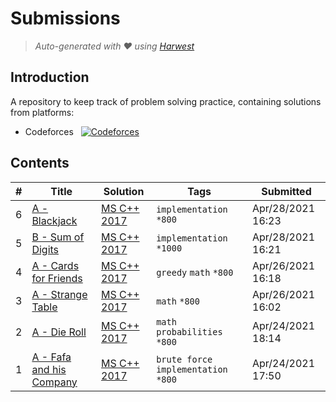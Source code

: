 Submissions
======================
> *Auto-generated with ❤ using [Harwest](https://github.com/nileshsah/harwest-tool)*

## Introduction

A repository to keep track of problem solving practice, containing solutions from platforms:
* Codeforces &nbsp; [![Codeforces](https://run.kaist.ac.kr/badges/codeforces/Khushi321.svg)](https://codeforces.com/profile/Khushi321)


## Contents

| # | Title | Solution | Tags | Submitted |
|---| ----- | -------- | ---- | --------- |
6 | [A - Blackjack](https://codeforces.com/contest/104/problem/A) | [MS C++ 2017](./codeforces/104/A.cpp) | `implementation` `*800` | Apr/28/2021 16:23 | 
5 | [B - Sum of Digits](https://codeforces.com/contest/102/problem/B) | [MS C++ 2017](./codeforces/102/B.cpp) | `implementation` `*1000` | Apr/28/2021 16:21 | 
4 | [A - Cards for Friends](https://codeforces.com/contest/1472/problem/A) | [MS C++ 2017](./codeforces/1472/A.cpp) | `greedy` `math` `*800` | Apr/26/2021 16:18 | 
3 | [A - Strange Table](https://codeforces.com/contest/1506/problem/A) | [MS C++ 2017](./codeforces/1506/A.cpp) | `math` `*800` | Apr/26/2021 16:02 | 
2 | [A - Die Roll](https://codeforces.com/contest/9/problem/A) | [MS C++ 2017](./codeforces/9/A.cpp) | `math` `probabilities` `*800` | Apr/24/2021 18:14 | 
1 | [A - Fafa and his Company](https://codeforces.com/contest/935/problem/A) | [MS C++ 2017](./codeforces/935/A.cpp) | `brute force` `implementation` `*800` | Apr/24/2021 17:50 | 